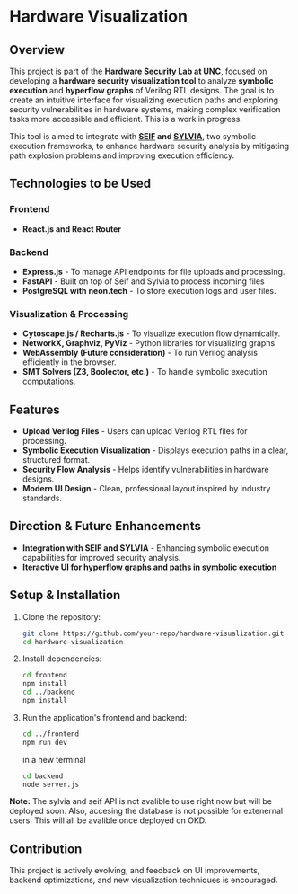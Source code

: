 # Hardware Visualization

## Overview
This project is part of the **Hardware Security Lab at UNC**, focused on developing a **hardware security visualization tool** to analyze **symbolic execution** and **hyperflow graphs** of Verilog RTL designs. The goal is to create an intuitive interface for visualizing execution paths and exploring security vulnerabilities in hardware systems, making complex verification tasks more accessible and efficient. This is a work in progress.

This tool is aimed to integrate with **[SEIF](https://dl.acm.org/doi/10.1145/3623652.3623666) and [SYLVIA](https://repositum.tuwien.at/handle/20.500.12708/188806)**, two symbolic execution frameworks, to enhance hardware security analysis by mitigating path explosion problems and improving execution efficiency.

## Technologies to be Used
### **Frontend**
- **React.js and React Router**

### **Backend**
- **Express.js** - To manage API endpoints for file uploads and processing.
- **FastAPI** - Built on top of Seif and Sylvia to process incoming files
- **PostgreSQL with neon.tech** - To store execution logs and user files.

### **Visualization & Processing**
- **Cytoscape.js / Recharts.js** - To visualize execution flow dynamically.
- **NetworkX, Graphviz, PyViz** - Python libraries for visualizing graphs
- **WebAssembly (Future consideration)** - To run Verilog analysis efficiently in the browser.
- **SMT Solvers (Z3, Boolector, etc.)** - To handle symbolic execution computations.

## Features
- **Upload Verilog Files** - Users can upload Verilog RTL files for processing.
- **Symbolic Execution Visualization** - Displays execution paths in a clear, structured format.
- **Security Flow Analysis** - Helps identify vulnerabilities in hardware designs.
- **Modern UI Design** - Clean, professional layout inspired by industry standards.

## Direction & Future Enhancements
- **Integration with SEIF and SYLVIA** - Enhancing symbolic execution capabilities for improved security analysis.
- **Iteractive UI for hyperflow graphs and paths in symbolic execution**

## Setup & Installation
1. Clone the repository:
   ```bash
   git clone https://github.com/your-repo/hardware-visualization.git
   cd hardware-visualization
   ```
2. Install dependencies:
   ```bash
   cd frontend
   npm install
   cd ../backend
   npm install
   ```
3. Run the application's frontend and backend:
   ```bash
   cd ../frontend
   npm run dev
    ```
    in a new terminal
    ```bash
    cd backend
    node server.js
    ```
**Note:** The sylvia and seif API is not avalible to use right now but will be deployed soon. Also, accesing the database is not possible for extenernal users. This will all be avalible once deployed on OKD.

## Contribution
This project is actively evolving, and feedback on UI improvements, backend optimizations, and new visualization techniques is encouraged.
